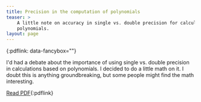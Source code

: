 ```yaml
---
title: Precision in the computation of polynomials
teaser: >
    A little note on accuracy in single vs. double precision for calculating
    polynomials.
layout: page
---
```

{:pdflink: data-fancybox=""}

I'd had a debate about the importance of using single vs. double precision
in calculations based on polynomials. I decided to do a little math on it. I
doubt this is anything groundbreaking, but some people might find the math
interesting.

[Read PDF](/teaching/precision.pdf){:pdflink}
<!--<a href="/teaching/precision.pdf" data-fancybox>Read PDF</a>-->

<!--<object data="/teaching/precision.pdf" type="application/pdf" width="100%"
height="1000px">
<p>This browser does not support PDFs. Please download the document <a
href="/teaching/precision.pdf">here</a>.
</object>-->

